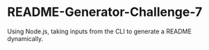 # README-Generator-Challenge-7
Using Node.js, taking inputs from the CLI to generate a README dynamically.

